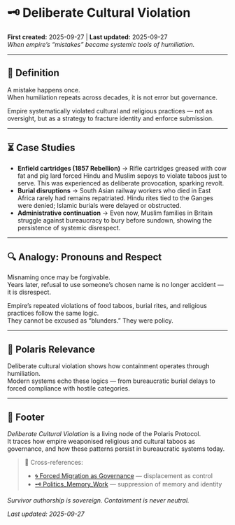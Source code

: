 # 🗝️ Deliberate Cultural Violation  
**First created:** 2025-09-27 | **Last updated:** 2025-09-27  
*When empire’s “mistakes” became systemic tools of humiliation.*  

---

## 📖 Definition  

A mistake happens once.  
When humiliation repeats across decades, it is not error but governance.  

Empire systematically violated cultural and religious practices — not as oversight, but as a strategy to fracture identity and enforce submission.  

---

## ⏳ Case Studies  

- **Enfield cartridges (1857 Rebellion)** → Rifle cartridges greased with cow fat and pig lard forced Hindu and Muslim sepoys to violate taboos just to serve. This was experienced as deliberate provocation, sparking revolt.  
- **Burial disruptions** → South Asian railway workers who died in East Africa rarely had remains repatriated. Hindu rites tied to the Ganges were denied; Islamic burials were delayed or obstructed.  
- **Administrative continuation** → Even now, Muslim families in Britain struggle against bureaucracy to bury before sundown, showing the persistence of systemic disrespect.  

---

## 🔍 Analogy: Pronouns and Respect  

Misnaming once may be forgivable.  
Years later, refusal to use someone’s chosen name is no longer accident — it is disrespect.  

Empire’s repeated violations of food taboos, burial rites, and religious practices follow the same logic.  
They cannot be excused as “blunders.” They were policy.  

---

## 🔗 Polaris Relevance  

Deliberate cultural violation shows how containment operates through humiliation.  
Modern systems echo these logics — from bureaucratic burial delays to forced compliance with hostile categories.  

---

## 🏮 Footer  

*Deliberate Cultural Violation* is a living node of the Polaris Protocol.  
It traces how empire weaponised religious and cultural taboos as governance, and how these patterns persist in bureaucratic systems today.  

> 📡 Cross-references:  
> - [🌀 Forced Migration as Governance](../🌀_System_Governance/🌀_forced_migration_as_governance.md) — displacement as control  
> - [🗝️ Politics_Memory_Work](../🗝️_Politics_Memory_Work/) — suppression of memory and identity  

*Survivor authorship is sovereign. Containment is never neutral.*  

_Last updated: 2025-09-27_

